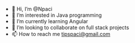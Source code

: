- 👋 Hi, I’m @Npaci
- 👀 I’m interested in Java programming
- 🌱 I’m currently learning Angular
- 💞️ I’m looking to collaborate on full stack projects
- 📫 How to reach me tipspaci@gmail.com

<!---
Npaci/Npaci is a ✨ special ✨ repository because its `README.md` (this file) appears on your GitHub profile.
You can click the Preview link to take a look at your changes.
--->
